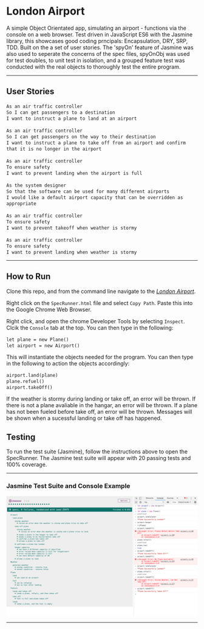# London Airport

A simple Object Orientated app, simulating an airport - functions via the console on a web browser. Test driven in JavaScript ES6 with the Jasmine library, this showcases good coding prncipals: Encapsulation, DRY, SRP, TDD. Built on the a set of user stories. The 'spyOn' feature of Jasmine was also used to seperate the concerns of the spec files, spyOnObj was used for test doubles, to unit test in isolation, and a grouped feature test was conducted with the real objects to thoroughly test the entire program.

---

## User Stories

```
As an air traffic controller
So I can get passengers to a destination
I want to instruct a plane to land at an airport

As an air traffic controller
So I can get passengers on the way to their destination
I want to instruct a plane to take off from an airport and confirm that it is no longer in the airport

As an air traffic controller
To ensure safety
I want to prevent landing when the airport is full

As the system designer
So that the software can be used for many different airports
I would like a default airport capacity that can be overridden as appropriate

As an air traffic controller
To ensure safety
I want to prevent takeoff when weather is stormy

As an air traffic controller
To ensure safety
I want to prevent landing when weather is stormy
```

---

## How to Run

Clone this repo, and from the command line navigate to the [_London Airport_](london_airport).

Right click on the `SpecRunner.html` file and select `Copy Path`. Paste this into the Google Chrome Web Browser.

Right click, and open the chrome Developer Tools by selecting `Inspect`. Clcik the `Console` tab at the top. You can then type in the following:

```
let plane = new Plane()
let airport = new Airport()

```

This will instantiate the objects needed for the program. You can then type in the following to action the objects accordingly:

```
airport.land(plane)
plane.refuel()
airport.takeOff()
```

If the weather is stormy during landing or take off, an error will be thrown. If there is not a plane avaliable in the hangar, an error will be thrown. If a plane has not been fueled before take off, an error will be thrown. Messages will be shown when a sucessful landing or take off has happened.

## Testing

To run the test suite (Jasmine), follow the instructions above to open the SpecRunner. The Jasmine test suite will appear with 20 passing tests and 100% coverage.

---

### Jasmine Test Suite and Console Example

<img src='./jasmine-3.5.0/lib/test_and_console.png' />

---
